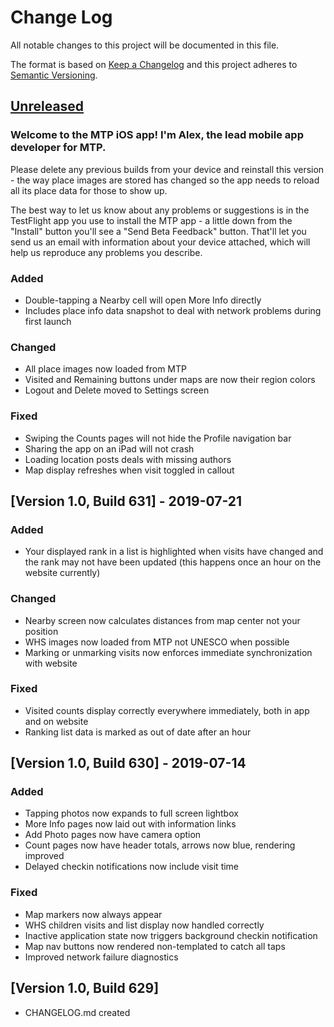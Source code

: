 # Change Log
All notable changes to this project will be documented in this file.

The format is based on [Keep a Changelog](http://keepachangelog.com/)
and this project adheres to [Semantic Versioning](http://semver.org/).

## [Unreleased]

### Welcome to the MTP iOS app! I'm Alex, the lead mobile app developer for MTP.

Please delete any previous builds from your device and reinstall this version - the way place images are stored has changed so the app needs to reload all its place data for those to show up.

The best way to let us know about any problems or suggestions is in the TestFlight app you use to install the MTP app - a little down from the "Install" button you'll see a "Send Beta Feedback" button. That'll let you send us an email with information about your device attached, which will help us reproduce any problems you describe.

### Added
- Double-tapping a Nearby cell will open More Info directly
- Includes place info data snapshot to deal with network problems during first launch

### Changed
- All place images now loaded from MTP
- Visited and Remaining buttons under maps are now their region colors
- Logout and Delete moved to Settings screen

### Fixed
- Swiping the Counts pages will not hide the Profile navigation bar
- Sharing the app on an iPad will not crash
- Loading location posts deals with missing authors
- Map display refreshes when visit toggled in callout 

## [Version 1.0, Build 631] - 2019-07-21

### Added
- Your displayed rank in a list is highlighted when visits have changed and the rank may not have been updated (this happens once an hour on the website currently)

### Changed
- Nearby screen now calculates distances from map center not your position
- WHS images now loaded from MTP not UNESCO when possible
- Marking or unmarking visits now enforces immediate synchronization with website

### Fixed
- Visited counts display correctly everywhere immediately, both in app and on website
- Ranking list data is marked as out of date after an hour

## [Version 1.0, Build 630] - 2019-07-14

### Added
- Tapping photos now expands to full screen lightbox
- More Info pages now laid out with information links
- Add Photo pages now have camera option
- Count pages now have header totals, arrows now blue, rendering improved
- Delayed checkin notifications now include visit time

### Fixed
- Map markers now always appear
- WHS children visits and list display now handled correctly
- Inactive application state now triggers background checkin notification
- Map nav buttons now rendered non-templated to catch all taps
- Improved network failure diagnostics

## [Version 1.0, Build 629]

- CHANGELOG.md created

[Unreleased]: https://github.com/alexcurylo/mtp/compare/master...HEAD
